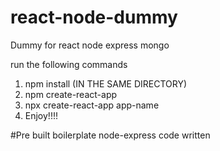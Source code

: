 # react-node-dummy
Dummy for react node express mongo

run the following commands
1. npm install
(IN THE SAME DIRECTORY)
2. npm create-react-app 
3. npx create-react-app app-name
4. Enjoy!!!!



#Pre built boilerplate node-express code written
